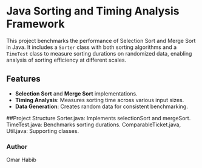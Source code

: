 # Java Sorting and Timing Analysis Framework

This project benchmarks the performance of Selection Sort and Merge Sort in Java. It includes a `Sorter` class with both sorting algorithms and a `TimeTest` class to measure sorting durations on randomized data, enabling analysis of sorting efficiency at different scales.

## Features
- **Selection Sort** and **Merge Sort** implementations.
- **Timing Analysis**: Measures sorting time across various input sizes.
- **Data Generation**: Creates random data for consistent benchmarking.

##Project Structure
Sorter.java: Implements selectionSort and mergeSort.
TimeTest.java: Benchmarks sorting durations.
ComparableTicket.java, Util.java: Supporting classes.

### Author
Omar Habib
